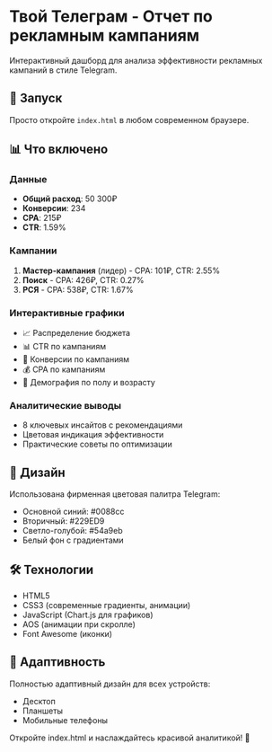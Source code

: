 # Твой Телеграм - Отчет по рекламным кампаниям

Интерактивный дашборд для анализа эффективности рекламных кампаний в стиле Telegram.

## 🚀 Запуск

Просто откройте `index.html` в любом современном браузере.

## 📊 Что включено

### Данные
- **Общий расход**: 50 300₽
- **Конверсии**: 234
- **CPA**: 215₽
- **CTR**: 1.59%

### Кампании
1. **Мастер-кампания** (лидер) - CPA: 101₽, CTR: 2.55%
2. **Поиск** - CPA: 426₽, CTR: 0.27%
3. **РСЯ** - CPA: 538₽, CTR: 1.67%

### Интерактивные графики
- 📈 Распределение бюджета
- 📊 CTR по кампаниям
- 🎯 Конверсии по кампаниям
- 💰 CPA по кампаниям
- 👥 Демография по полу и возрасту

### Аналитические выводы
- 8 ключевых инсайтов с рекомендациями
- Цветовая индикация эффективности
- Практические советы по оптимизации

## 🎨 Дизайн

Использована фирменная цветовая палитра Telegram:
- Основной синий: #0088cc
- Вторичный: #229ED9
- Светло-голубой: #54a9eb
- Белый фон с градиентами

## 🛠 Технологии

- HTML5
- CSS3 (современные градиенты, анимации)
- JavaScript (Chart.js для графиков)
- AOS (анимации при скролле)
- Font Awesome (иконки)

## 📱 Адаптивность

Полностью адаптивный дизайн для всех устройств:
- Десктоп
- Планшеты
- Мобильные телефоны

Откройте index.html и наслаждайтесь красивой аналитикой! 🎉